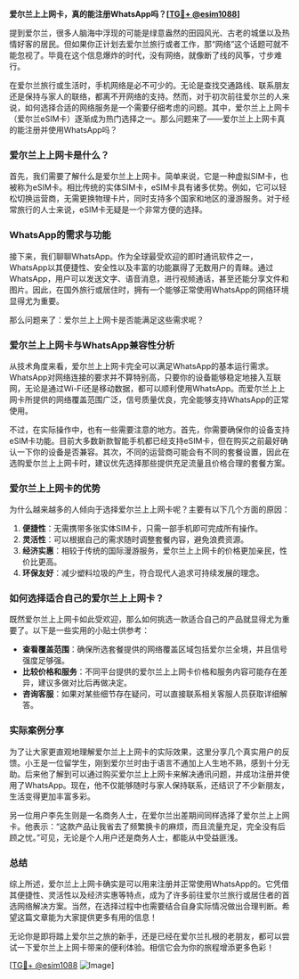 **爱尔兰上上网卡，真的能注册WhatsApp吗？[[TG💪+ @esim1088](https://t.me/s/esim1088)]**

提到爱尔兰，很多人脑海中浮现的可能是绿意盎然的田园风光、古老的城堡以及热情好客的居民。但如果你正计划去爱尔兰旅行或者工作，那“网络”这个话题可就不能忽视了。毕竟在这个信息爆炸的时代，没有网络，就像断了线的风筝，寸步难行。

在爱尔兰旅行或生活时，手机网络是必不可少的。无论是查找交通路线、联系朋友还是保持与家人的联络，都离不开网络的支持。然而，对于初次前往爱尔兰的人来说，如何选择合适的网络服务是一个需要仔细考虑的问题。其中，爱尔兰上上网卡（爱尔兰eSIM卡）逐渐成为热门选择之一。那么问题来了——爱尔兰上上网卡真的能注册并使用WhatsApp吗？

### 爱尔兰上上网卡是什么？

首先，我们需要了解什么是爱尔兰上上网卡。简单来说，它是一种虚拟SIM卡，也被称为eSIM卡。相比传统的实体SIM卡，eSIM卡具有诸多优势。例如，它可以轻松切换运营商，无需更换物理卡片，同时支持多个国家和地区的漫游服务。对于经常旅行的人士来说，eSIM卡无疑是一个非常方便的选择。

### WhatsApp的需求与功能

接下来，我们聊聊WhatsApp。作为全球最受欢迎的即时通讯软件之一，WhatsApp以其便捷性、安全性以及丰富的功能赢得了无数用户的青睐。通过WhatsApp，用户可以发送文字、语音消息，进行视频通话，甚至还能分享文件和图片。因此，在国外旅行或居住时，拥有一个能够正常使用WhatsApp的网络环境显得尤为重要。

那么问题来了：爱尔兰上上网卡是否能满足这些需求呢？

### 爱尔兰上上网卡与WhatsApp兼容性分析

从技术角度来看，爱尔兰上上网卡完全可以满足WhatsApp的基本运行需求。WhatsApp对网络连接的要求并不算特别高，只要你的设备能够稳定地接入互联网，无论是通过Wi-Fi还是移动数据，都可以顺利使用WhatsApp。而爱尔兰上上网卡所提供的网络覆盖范围广泛，信号质量优良，完全能够支持WhatsApp的正常使用。

不过，在实际操作中，也有一些需要注意的地方。首先，你需要确保你的设备支持eSIM卡功能。目前大多数新款智能手机都已经支持eSIM卡，但在购买之前最好确认一下你的设备是否兼容。其次，不同的运营商可能会有不同的套餐设置，因此在选购爱尔兰上上网卡时，建议优先选择那些提供充足流量且价格合理的套餐方案。

### 爱尔兰上上网卡的优势

为什么越来越多的人倾向于选择爱尔兰上上网卡呢？主要有以下几个方面的原因：

1. **便捷性**：无需携带多张实体SIM卡，只需一部手机即可完成所有操作。
2. **灵活性**：可以根据自己的需求随时调整套餐内容，避免浪费资源。
3. **经济实惠**：相较于传统的国际漫游服务，爱尔兰上上网卡的价格更加亲民，性价比更高。
4. **环保友好**：减少塑料垃圾的产生，符合现代人追求可持续发展的理念。

### 如何选择适合自己的爱尔兰上上网卡？

既然爱尔兰上上网卡如此受欢迎，那么如何挑选一款适合自己的产品就显得尤为重要了。以下是一些实用的小贴士供参考：

- **查看覆盖范围**：确保所选套餐提供的网络覆盖区域包括爱尔兰全境，并且信号强度足够强。
- **比较价格和服务**：不同平台提供的爱尔兰上上网卡价格和服务内容可能存在差异，建议多做对比后再做决定。
- **咨询客服**：如果对某些细节存在疑问，可以直接联系相关客服人员获取详细解答。

### 实际案例分享

为了让大家更直观地理解爱尔兰上上网卡的实际效果，这里分享几个真实用户的反馈。小王是一位留学生，刚到爱尔兰时由于语言不通加上人生地不熟，感到十分无助。后来他了解到可以通过购买爱尔兰上上网卡来解决通讯问题，并成功注册并使用了WhatsApp。现在，他不仅能够随时与家人保持联系，还结识了不少新朋友，生活变得更加丰富多彩。

另一位用户李先生则是一名商务人士，在爱尔兰出差期间同样选择了爱尔兰上上网卡。他表示：“这款产品让我省去了频繁换卡的麻烦，而且流量充足，完全没有后顾之忧。”可见，无论是个人用户还是商务人士，都能从中受益匪浅。

### 总结

综上所述，爱尔兰上上网卡确实是可以用来注册并正常使用WhatsApp的。它凭借其便捷性、灵活性以及经济实惠等特点，成为了许多前往爱尔兰旅行或居住者的首选网络解决方案。当然，在选择过程中也需要结合自身实际情况做出合理判断。希望这篇文章能为大家提供更多有用的信息！

无论你是即将踏上爱尔兰之旅的新手，还是已经在爱尔兰扎根的老朋友，都可以尝试一下爱尔兰上上网卡带来的便利体验。相信它会为你的旅程增添更多色彩！

[[TG💪+ @esim1088](https://t.me/s/esim1088) ![Image](https://i.postimg.cc/4NQfJmqS/Snipaste-2025-05-13-00-14-12.png)]
